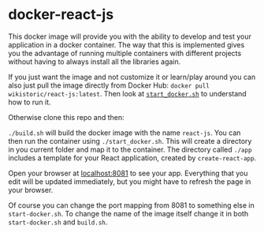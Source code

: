 # docker-react-js

This docker image will provide you with the ability to develop and test your application in a docker container. The way that this is implemented gives you the advantage of running multiple containers with different projects without having to always install all the libraries again.

If you just want the image and not customize it or learn/play around you can also just pull the image directly from Docker Hub: `docker pull wikistoric/react-js:latest`. Then look at [`start_docker.sh`](https://github.com/Wikistoric/docker-react-js/blob/main/start_docker.sh) to understand how to run it.

Otherwise clone this repo and then:

`./build.sh` will build the docker image with the name `react-js`.
You can then run the container using `./start_docker.sh`. This will create a directory in you current folder and map it to the container. The directory called `./app` includes a template for your React application, created by `create-react-app`.

Open your browser at [localhost:8081](http://localhost:8081) to see your app. Everything that you edit will be updated immediately, but you might have to refresh the page in your browser.

Of course you can change the port mapping from 8081 to something else in `start-docker.sh`. To change the name of the image itself change it in both `start-docker.sh` and `build.sh`.
